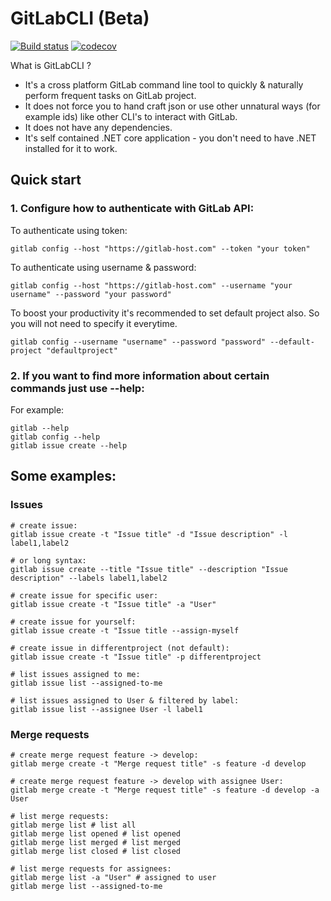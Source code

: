 # GitLabCLI (Beta)
[![Build status](https://ci.appveyor.com/api/projects/status/h240b0xlwssirw3t?svg=true)](https://ci.appveyor.com/project/nmklotas/gitlabcli)
[![codecov](https://codecov.io/gh/nmklotas/GitLabCLI/branch/master/graph/badge.svg)](https://codecov.io/gh/nmklotas/GitLabCLI)

What is GitLabCLI ?  
* It's a cross platform GitLab command line tool to quickly & naturally perform frequent tasks on GitLab project.  
* It does not force you to hand craft json or use other unnatural ways (for example ids) like other CLI's to interact with GitLab.  
* It does not have any dependencies.  
* It's self contained .NET core application - you don't need to have .NET installed for it to work.  

## Quick start

### 1. Configure how to authenticate with GitLab API:

To authenticate using token:
```
gitlab config --host "https://gitlab-host.com" --token "your token"
```
To authenticate using username & password:
```
gitlab config --host "https://gitlab-host.com" --username "your username" --password "your password"
```

To boost your productivity it's recommended to set default project also. So you will not need to specify it everytime.
```
gitlab config --username "username" --password "password" --default-project "defaultproject"
```

### 2. If you want to find more information about certain commands just use --help:

For example:
```
gitlab --help
gitlab config --help
gitlab issue create --help
```
## Some examples:

### Issues
```
# create issue:
gitlab issue create -t "Issue title" -d "Issue description" -l label1,label2

# or long syntax:
gitlab issue create --title "Issue title" --description "Issue description" --labels label1,label2

# create issue for specific user:
gitlab issue create -t "Issue title" -a "User"

# create issue for yourself:
gitlab issue create -t "Issue title --assign-myself

# create issue in differentproject (not default):
gitlab issue create -t "Issue title" -p differentproject

# list issues assigned to me:
gitlab issue list --assigned-to-me

# list issues assigned to User & filtered by label:
gitlab issue list --assignee User -l label1
```

### Merge requests
```
# create merge request feature -> develop:
gitlab merge create -t "Merge request title" -s feature -d develop

# create merge request feature -> develop with assignee User:
gitlab merge create -t "Merge request title" -s feature -d develop -a User

# list merge requests:
gitlab merge list # list all
gitlab merge list opened # list opened
gitlab merge list merged # list merged
gitlab merge list closed # list closed

# list merge requests for assignees:
gitlab merge list -a "User" # assigned to user
gitlab merge list --assigned-to-me
```
